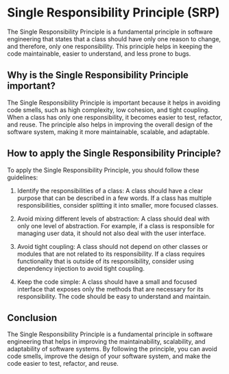 # Single Responsibility Principle (SRP)

The Single Responsibility Principle is a fundamental principle in software engineering that states that a class should have only one reason to change, and therefore, only one responsibility. This principle helps in keeping the code maintainable, easier to understand, and less prone to bugs.

## Why is the Single Responsibility Principle important?

The Single Responsibility Principle is important because it helps in avoiding code smells, such as high complexity, low cohesion, and tight coupling. When a class has only one responsibility, it becomes easier to test, refactor, and reuse. The principle also helps in improving the overall design of the software system, making it more maintainable, scalable, and adaptable.

## How to apply the Single Responsibility Principle?

To apply the Single Responsibility Principle, you should follow these guidelines:

1. Identify the responsibilities of a class: A class should have a clear purpose that can be described in a few words. If a class has multiple responsibilities, consider splitting it into smaller, more focused classes.

2. Avoid mixing different levels of abstraction: A class should deal with only one level of abstraction. For example, if a class is responsible for managing user data, it should not also deal with the user interface.

3. Avoid tight coupling: A class should not depend on other classes or modules that are not related to its responsibility. If a class requires functionality that is outside of its responsibility, consider using dependency injection to avoid tight coupling.

4. Keep the code simple: A class should have a small and focused interface that exposes only the methods that are necessary for its responsibility. The code should be easy to understand and maintain.

## Conclusion

The Single Responsibility Principle is a fundamental principle in software engineering that helps in improving the maintainability, scalability, and adaptability of software systems. By following the principle, you can avoid code smells, improve the design of your software system, and make the code easier to test, refactor, and reuse.